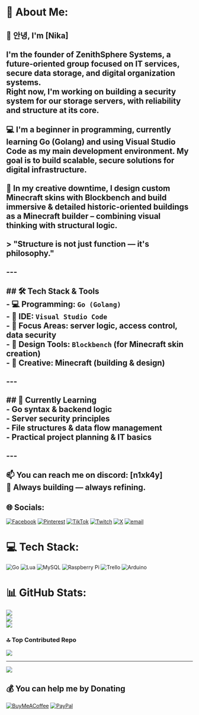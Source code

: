 # 💫 About Me:
## 👋 안녕, I'm [Nika]<br><br>I'm the founder of **ZenithSphere Systems**, a future-oriented group focused on **IT services**, **secure data storage**, and **digital organization systems**.  <br>Right now, I'm working on building a **security system** for our storage servers, with reliability and structure at its core.<br><br>💻 I'm a **beginner in programming**, currently learning **Go (Golang)** and using **Visual Studio Code** as my main development environment. My goal is to build scalable, secure solutions for digital infrastructure.<br><br>🧱 In my creative downtime, I design custom **Minecraft skins** with **Blockbench** and build immersive & detailed historic-oriented buildings as a **Minecraft builder** – combining visual thinking with structural logic.<br><br>> "Structure is not just function — it's philosophy."<br><br>---<br><br> ## 🛠️ Tech Stack & Tools<br>- 💻 Programming: `Go (Golang)`<br>- 🧠 IDE: `Visual Studio Code`<br>- 🔐 Focus Areas: server logic, access control, data security<br>- 🎨 Design Tools: `Blockbench` (for Minecraft skin creation)<br>- 🧱 Creative: Minecraft (building & design)<br><br>---<br><br> ## 🌱 Currently Learning<br>- Go syntax & backend logic<br>- Server security principles<br>- File structures & data flow management<br>- Practical project planning & IT basics<br><br>---<br><br>📫 You can reach me on discord: [n1xk4y]<br> 🔧 Always building — always refining.


## 🌐 Socials:
[![Facebook](https://img.shields.io/badge/Facebook-%231877F2.svg?logo=Facebook&logoColor=white)](https://www.facebook.com/people/Nika-Weigel/pfbid02dbPyNUSJdk12g5NBHbWyWjiqFRFWt5eLwhwAAbzQVDQMQWPamKvNykhHDcECTj8Jl/) [![Pinterest](https://img.shields.io/badge/Pinterest-%23E60023.svg?logo=Pinterest&logoColor=white)](https://pinterest.com/ni1kaa) [![TikTok](https://img.shields.io/badge/TikTok-%23000000.svg?logo=TikTok&logoColor=white)](https://tiktok.com/@@ni1.kaa) [![Twitch](https://img.shields.io/badge/Twitch-%239146FF.svg?logo=Twitch&logoColor=white)](https://twitch.tv/n1xk4y) [![X](https://img.shields.io/badge/X-black.svg?logo=X&logoColor=white)](https://x.com/@EinDummesNika) [![email](https://img.shields.io/badge/Email-D14836?logo=gmail&logoColor=white)](mailto:nika@zenithsphere.de) 

# 💻 Tech Stack:
![Go](https://img.shields.io/badge/go-%2300ADD8.svg?style=for-the-badge&logo=go&logoColor=white) ![Lua](https://img.shields.io/badge/lua-%232C2D72.svg?style=for-the-badge&logo=lua&logoColor=white) ![MySQL](https://img.shields.io/badge/mysql-4479A1.svg?style=for-the-badge&logo=mysql&logoColor=white) ![Raspberry Pi](https://img.shields.io/badge/-Raspberry_Pi-C51A4A?style=for-the-badge&logo=Raspberry-Pi) ![Trello](https://img.shields.io/badge/Trello-%23026AA7.svg?style=for-the-badge&logo=Trello&logoColor=white) ![Arduino](https://img.shields.io/badge/-Arduino-00979D?style=for-the-badge&logo=Arduino&logoColor=white)
# 📊 GitHub Stats:
![](https://github-readme-stats.vercel.app/api?username=EinDummesNika&theme=vue&hide_border=true&include_all_commits=true&count_private=false)<br/>
![](https://nirzak-streak-stats.vercel.app/?user=EinDummesNika&theme=vue&hide_border=true)<br/>
![](https://github-readme-stats.vercel.app/api/top-langs/?username=EinDummesNika&theme=vue&hide_border=true&include_all_commits=true&count_private=false&layout=compact)

### 🔝 Top Contributed Repo
![](https://github-contributor-stats.vercel.app/api?username=EinDummesNika&limit=5&theme=vue&combine_all_yearly_contributions=true)

---
[![](https://visitcount.itsvg.in/api?id=EinDummesNika&icon=0&color=3)](https://visitcount.itsvg.in)

  ## 💰 You can help me by Donating
  [![BuyMeACoffee](https://img.shields.io/badge/Buy%20Me%20a%20Coffee-ffdd00?style=for-the-badge&logo=buy-me-a-coffee&logoColor=black)](https://buymeacoffee.com/https://buymeacoffee.com/eindummesnika) [![PayPal](https://img.shields.io/badge/PayPal-00457C?style=for-the-badge&logo=paypal&logoColor=white)](https://paypal.me/paypal.me/FabriceWeigel) 

  
<!-- Proudly created with GPRM ( https://gprm.itsvg.in ) -->
